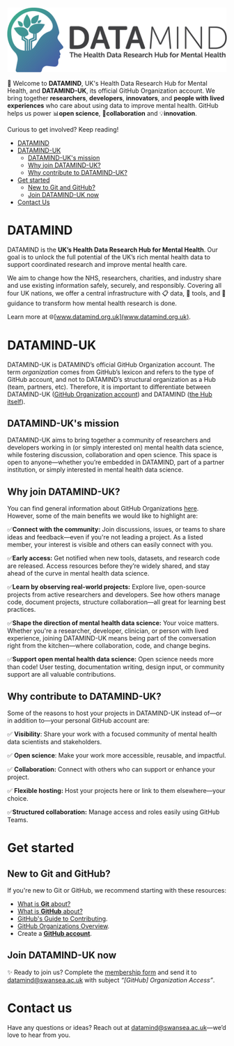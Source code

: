 ![plot](../img/DATAMIND_logo.jpg)

:wave: Welcome to **DATAMIND**, UK's Health Data Research Hub for Mental Health, and **DATAMIND-UK**, its official GitHub Organization account. We bring together **researchers**, **developers**, **innovators**, and **people with lived experiences** who care about using data to improve mental health. GitHub helps us power :bar_chart:**open science**, :handshake:**collaboration** and :bulb:**innovation**.

Curious to get involved? Keep reading!

- [DATAMIND](#datamind)
- [DATAMIND-UK](#datamind-uk)
  - [DATAMIND-UK's mission](#datamind-uks-mission)
  - [Why join DATAMIND-UK?](#why-join-datamind-uk)
  - [Why contribute to DATAMIND-UK?](#why-contribute-to-datamind-uk)
- [Get started](#get-started)
  - [New to Git and GitHub?](#new-to-git-and-github)
  - [Join DATAMIND-UK now](#join-datamind-uk-now)
- [Contact Us](#contact-us)

# DATAMIND 
DATAMIND is the **UK’s Health Data Research Hub for Mental Health**. Our goal is to unlock the full potential of the UK’s rich mental health data to support coordinated research and improve mental health care.

We aim to change how the NHS, researchers, charities, and industry share and use existing information safely, securely, and responsibly. Covering all four UK nations, we offer a central infrastructure with :clipboard: data, :wrench: tools, and :bookmark_tabs: guidance to transform how mental health research is done.

Learn more at :globe_with_meridians:[www.datamind.org.uk](www.datamind.org.uk).


# DATAMIND-UK

DATAMIND-UK is DATAMIND’s official GitHub Organization account. The term *organization* comes from GitHub’s lexicon and refers to the type of GitHub account, and not to DATAMIND’s structural organization as a Hub (team, partners, etc). Therefore, it is important to differentiate between DATAMIND-UK ([GitHub Organization account](https://github.com/DATAMIND-UK)) and DATAMIND ([the Hub itself](https://datamind.org.uk/about-us/)).

## DATAMIND-UK's mission

DATAMIND-UK aims to bring together a community of researchers and developers working in (or simply interested on) mental health data science, while fostering discussion, collaboration and open science. This space is open to anyone—whether you’re embedded in DATAMIND, part of a partner institution, or simply interested in mental health data science.

## Why join DATAMIND-UK?

You can find general information about GitHub Organizations [here](https://docs.github.com/en/organizations/collaborating-with-groups-in-organizations/about-organizations). However, some of the main benefits we would like to highlight are:

:white_check_mark:**Connect with the community:** Join discussions, issues, or teams to share ideas and feedback—even if you're not leading a project. As a listed member, your interest is visible and others can easily connect with you.

:white_check_mark:**Early access:** Get notified when new tools, datasets, and research code are released. Access resources before they’re widely shared, and stay ahead of the curve in mental health data science.

:white_check_mark:**Learn by observing real-world projects:** Explore live, open-source projects from active researchers and developers. See how others manage code, document projects, structure collaboration—all great for learning best practices.

:white_check_mark:**Shape the direction of mental health data science:** Your voice matters. Whether you're a researcher, developer, clinician, or person with lived experience, joining DATAMIND-UK means being part of the conversation right from the kitchen—where collaboration, code, and change begins.

:white_check_mark:**Support open mental health data science:** Open science needs more than code! User testing, documentation writing, design input, or community support are all valuable contributions.

## Why contribute to DATAMIND-UK?

Some of the reasons to host your projects in DATAMIND-UK instead of—or in addition to—your personal GitHub account are:

:white_check_mark: **Visibility**: Share your work with a focused community of mental health data scientists and stakeholders.

:white_check_mark: **Open science**: Make your work more accessible, reusable, and impactful.

:white_check_mark: **Collaboration:** Connect with others who can support or enhance your project.

:white_check_mark: **Flexible hosting:** Host your projects here or link to them elsewhere—your choice.

:white_check_mark:**Structured collaboration:** Manage access and roles easily using GitHub Teams.

# Get started

## New to Git and GitHub?
If you're new to Git or GitHub, we recommend starting with these resources:
- [What is **Git** about?](https://git-scm.com/about/branching-and-merging)
- [What is **GitHub** about?](https://docs.github.com/en/get-started/start-your-journey/about-github-and-git)
- [GitHub's Guide to Contributing](https://docs.github.com/en/get-started/exploring-projects-on-github/contributing-to-a-project).
- [GitHub Organizations Overview](https://docs.github.com/en/organizations/collaborating-with-groups-in-organizations/about-organizations).
- Create a [**GitHub account**](https://docs.github.com/en/get-started/start-your-journey/creating-an-account-on-github).

## Join DATAMIND-UK now

:sparkles: Ready to join us? Complete the [membership form](https://github.com/DATAMIND-UK/.github/raw/refs/heads/main/docs/membership_form.docx) and send it to [datamind@swansea.ac.uk](mailto:datamind@swansea.ac.uk?subject=[GitHub]%20Organization%20Access) with subject *“[GitHub] Organization Access”*. 

# Contact us

Have any questions or ideas? Reach out at [datamind@swansea.ac.uk](mailto:datamind@swansea.ac.uk)—we’d love to hear from you.
